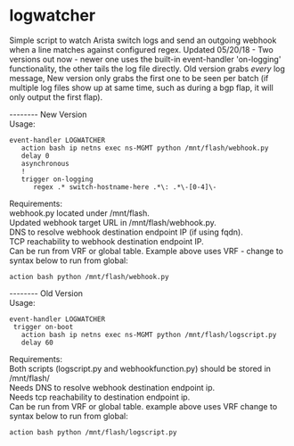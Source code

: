 # logwatcher
Simple script to watch Arista switch logs and send an outgoing webhook when a line matches against configured regex.
Updated 05/20/18 - Two versions out now - newer one uses the built-in event-handler 'on-logging' functionality, the other tails the log file directly. Old version grabs _every_ log message, New version only grabs the first one to be seen per batch (if multiple log files show up at same time, such as during a bgp flap, it will only output the first flap).


-------- New Version  
Usage:  
```
event-handler LOGWATCHER
   action bash ip netns exec ns-MGMT python /mnt/flash/webhook.py
   delay 0
   asynchronous
   !
   trigger on-logging
      regex .* switch-hostname-here .*\: .*\-[0-4]\-
```

Requirements:  
  webhook.py located under /mnt/flash.  
  Updated webhook target URL in /mnt/flash/webhook.py.  
  DNS to resolve webhook destination endpoint IP (if using fqdn).  
  TCP reachability to webhook destination endpoint IP.  
  Can be run from VRF or global table. Example above uses VRF - change to syntax below to run from global:  
```
action bash python /mnt/flash/webhook.py
```
  
-------- Old Version  
Usage:  
```
event-handler LOGWATCHER
 trigger on-boot
   action bash ip netns exec ns-MGMT python /mnt/flash/logscript.py
   delay 60
```
Requirements:  
  Both scripts (logscript.py and webhookfunction.py) should be stored in /mnt/flash/  
  Needs DNS to resolve webhook destination endpoint ip.  
  Needs tcp reachability to destination endpoint ip.  
  Can be run from VRF or global table. example above uses VRF change to syntax below to run from global:
```
action bash python /mnt/flash/logscript.py
```

